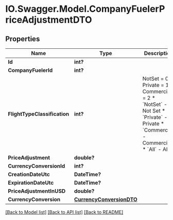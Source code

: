 # IO.Swagger.Model.CompanyFuelerPriceAdjustmentDTO
## Properties

Name | Type | Description | Notes
------------ | ------------- | ------------- | -------------
**Id** | **int?** |  | [optional] 
**CompanyFuelerId** | **int?** |  | [optional] 
**FlightTypeClassification** | **int?** | NotSet &#x3D; 0,             Private &#x3D; 1,             Commercial &#x3D; 2    * &#x60;NotSet&#x60; - Not Set  * &#x60;Private&#x60; - Private  * &#x60;Commercial&#x60; - Commercial  * &#x60;All&#x60; - All   | [optional] 
**PriceAdjustment** | **double?** |  | [optional] 
**CurrencyConversionId** | **int?** |  | [optional] 
**CreationDateUtc** | **DateTime?** |  | [optional] 
**ExpirationDateUtc** | **DateTime?** |  | [optional] 
**PriceAdjustmentInUSD** | **double?** |  | [optional] 
**CurrencyConversion** | [**CurrencyConversionDTO**](CurrencyConversionDTO.md) |  | [optional] 

[[Back to Model list]](../README.md#documentation-for-models) [[Back to API list]](../README.md#documentation-for-api-endpoints) [[Back to README]](../README.md)

